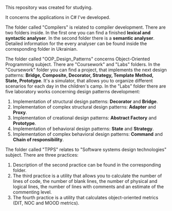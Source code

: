 This repository was created for studying.

It concerns the applications in C# I've developed.

The folder called "Compilers" is related to compiler development. There are two folders inside. In the first one you can find a finished **lexical and syntactic analyser**. In the second folder there is a **semantic analyser**.
Detailed information for the every analyser can be found inside the corresponding folder in Ukrainian.

The folder called "OOP_Design_Patterns" concerns Object-Oriented Programming subject. There are "Coursework" and "Labs" folders.
In the "Coursework" folder you can find a project, that implements the next design patterns: **Bridge, Composite, Decorator, Strategy, Template Method, State, Prototype**. It's a simulator, that allows you to organize different scenarios for each day in the children's camp.
In the "Labs" folder there are five laboratory works concerning design patterns development:
1. Implementation of structural design patterns: **Decorator** and **Bridge**.
2. Implementation of complex structural design patterns: **Adapter** and **Proxy**.
3. Implementation of creational design patterns: **Abstract Factory** and **Prototype**.
4. Implementation of behavioral design patterns: **State** and **Strategy**.
5. Implementation of complex behavioral design patterns: **Command** and **Chain of responsibility**.

The folder called "TPPS" relates to "Software systems design technologies" subject. There are three practices:
1. Description of the second practice can be found in the corresponding folder.
2. The third practice is a utility that allows you to calculate the number of lines of code, 
the number of blank lines, the number of physical and logical lines, the number of lines with comments and an estimate of the commenting level.
3. The fourth practice is a utility that calculates object-oriented metrics (DIT, NOC and MOOD metrics).